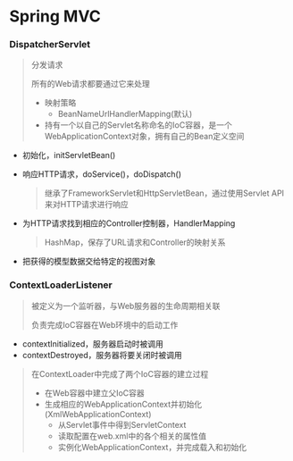 # Spring MVC

### DispatcherServlet

> 分发请求
>
> 所有的Web请求都要通过它来处理
>
> - 映射策略
>   - BeanNameUrlHandlerMapping(默认)
> - 持有一个以自己的Servlet名称命名的IoC容器，是一个WebApplicationContext对象，拥有自己的Bean定义空间

- 初始化，initServletBean()

- 响应HTTP请求，doService()，doDispatch()

  > 继承了FrameworkServlet和HttpServletBean，通过使用Servlet API来对HTTP请求进行响应

- 为HTTP请求找到相应的Controller控制器，HandlerMapping

  > HashMap，保存了URL请求和Controller的映射关系

- 把获得的模型数据交给特定的视图对象

### ContextLoaderListener

> 被定义为一个监听器，与Web服务器的生命周期相关联
>
> 负责完成IoC容器在Web环境中的启动工作

- contextInitialized，服务器启动时被调用
- contextDestroyed，服务器将要关闭时被调用

> 在ContextLoader中完成了两个IoC容器的建立过程
>
> - 在Web容器中建立父IoC容器
> - 生成相应的WebApplicationContext并初始化(XmlWebApplicationContext)
>   - 从Servlet事件中得到ServletContext
>   - 读取配置在web.xml中的各个相关的属性值
>   - 实例化WebApplicationContext，并完成载入和初始化

